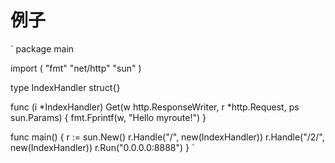 # 例子
`
package main

import (
	"fmt"
	"net/http"
	"sun"
)

type IndexHandler struct{}

func (i *IndexHandler) Get(w http.ResponseWriter, r *http.Request, ps sun.Params) {
	fmt.Fprintf(w, "Hello myroute!")
}

func main() {
	r := sun.New()
	r.Handle("/", new(IndexHandler))
	r.Handle("/2/", new(IndexHandler))
	r.Run("0.0.0.0:8888")
}
`
